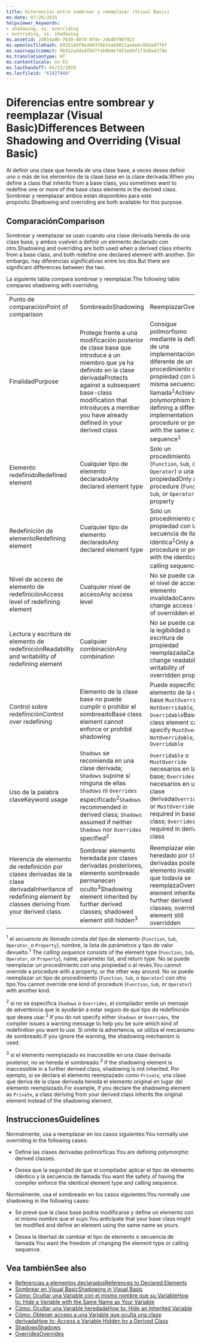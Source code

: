 ```yaml
---
title: Diferencias entre sombrear y reemplazar (Visual Basic)
ms.date: 07/20/2015
helpviewer_keywords:
- shadowing, vs. overriding
- overriding, vs. shadowing
ms.assetid: 2d014a0b-7630-407d-8f4e-24bd87987923
ms.openlocfilehash: b935184f0e4d0378bfea69811aa4e6c068a9776f
ms.sourcegitcommit: 9b552addadfb57fab0b9e7852ed4f1f1b8a42f8e
ms.translationtype: HT
ms.contentlocale: es-ES
ms.lasthandoff: 04/23/2019
ms.locfileid: "61827949"
---
```

# <a name="differences-between-shadowing-and-overriding-visual-basic"></a><span data-ttu-id="9c20c-102">Diferencias entre sombrear y reemplazar (Visual Basic)</span><span class="sxs-lookup"><span data-stu-id="9c20c-102">Differences Between Shadowing and Overriding (Visual Basic)</span></span>
<span data-ttu-id="9c20c-103">Al definir una clase que hereda de una clase base, a veces desea definir uno o más de los elementos de la clase base en la clase derivada.</span><span class="sxs-lookup"><span data-stu-id="9c20c-103">When you define a class that inherits from a base class, you sometimes want to redefine one or more of the base class elements in the derived class.</span></span> <span data-ttu-id="9c20c-104">Sombrear y reemplazar ambos están disponibles para este propósito.</span><span class="sxs-lookup"><span data-stu-id="9c20c-104">Shadowing and overriding are both available for this purpose.</span></span>  
  
## <a name="comparison"></a><span data-ttu-id="9c20c-105">Comparación</span><span class="sxs-lookup"><span data-stu-id="9c20c-105">Comparison</span></span>  
 <span data-ttu-id="9c20c-106">Sombrear y reemplazar se usan cuando una clase derivada hereda de una clase base, y ambos vuelven a definir un elemento declarado con otro.</span><span class="sxs-lookup"><span data-stu-id="9c20c-106">Shadowing and overriding are both used when a derived class inherits from a base class, and both redefine one declared element with another.</span></span> <span data-ttu-id="9c20c-107">Sin embargo, hay diferencias significativas entre los dos.</span><span class="sxs-lookup"><span data-stu-id="9c20c-107">But there are significant differences between the two.</span></span>  
  
 <span data-ttu-id="9c20c-108">La siguiente tabla compara sombrear y reemplazar.</span><span class="sxs-lookup"><span data-stu-id="9c20c-108">The following table compares shadowing with overriding.</span></span>  
  
||||  
|---|---|---|  
|<span data-ttu-id="9c20c-109">Punto de comparación</span><span class="sxs-lookup"><span data-stu-id="9c20c-109">Point of comparison</span></span>|<span data-ttu-id="9c20c-110">Sombreado</span><span class="sxs-lookup"><span data-stu-id="9c20c-110">Shadowing</span></span>|<span data-ttu-id="9c20c-111">Reemplazar</span><span class="sxs-lookup"><span data-stu-id="9c20c-111">Overriding</span></span>|  
|<span data-ttu-id="9c20c-112">Finalidad</span><span class="sxs-lookup"><span data-stu-id="9c20c-112">Purpose</span></span>|<span data-ttu-id="9c20c-113">Protege frente a una modificación posterior de clase base que introduce a un miembro que ya ha definido en la clase derivada</span><span class="sxs-lookup"><span data-stu-id="9c20c-113">Protects against a subsequent base-class modification that introduces a member you have already defined in your derived class</span></span>|<span data-ttu-id="9c20c-114">Consigue polimorfismo mediante la definición de una implementación diferente de un procedimiento o propiedad con la misma secuencia de llamada<sup>1</sup></span><span class="sxs-lookup"><span data-stu-id="9c20c-114">Achieves polymorphism by defining a different implementation of a procedure or property with the same calling sequence<sup>1</sup></span></span>|  
|<span data-ttu-id="9c20c-115">Elemento redefinido</span><span class="sxs-lookup"><span data-stu-id="9c20c-115">Redefined element</span></span>|<span data-ttu-id="9c20c-116">Cualquier tipo de elemento declarado</span><span class="sxs-lookup"><span data-stu-id="9c20c-116">Any declared element type</span></span>|<span data-ttu-id="9c20c-117">Solo un procedimiento (`Function`, `Sub`, o `Operator`) o una propiedad</span><span class="sxs-lookup"><span data-stu-id="9c20c-117">Only a procedure (`Function`, `Sub`, or `Operator`) or property</span></span>|  
|<span data-ttu-id="9c20c-118">Redefinición de elemento</span><span class="sxs-lookup"><span data-stu-id="9c20c-118">Redefining element</span></span>|<span data-ttu-id="9c20c-119">Cualquier tipo de elemento declarado</span><span class="sxs-lookup"><span data-stu-id="9c20c-119">Any declared element type</span></span>|<span data-ttu-id="9c20c-120">Solo un procedimiento o propiedad con la secuencia de llamada idéntica<sup>1</sup></span><span class="sxs-lookup"><span data-stu-id="9c20c-120">Only a procedure or property with the identical calling sequence<sup>1</sup></span></span>|  
|<span data-ttu-id="9c20c-121">Nivel de acceso de elemento de redefinición</span><span class="sxs-lookup"><span data-stu-id="9c20c-121">Access level of redefining element</span></span>|<span data-ttu-id="9c20c-122">Cualquier nivel de acceso</span><span class="sxs-lookup"><span data-stu-id="9c20c-122">Any access level</span></span>|<span data-ttu-id="9c20c-123">No se puede cambiar el nivel de acceso de elemento invalidado</span><span class="sxs-lookup"><span data-stu-id="9c20c-123">Cannot change access level of overridden element</span></span>|  
|<span data-ttu-id="9c20c-124">Lectura y escritura de elemento de redefinición</span><span class="sxs-lookup"><span data-stu-id="9c20c-124">Readability and writability of redefining element</span></span>|<span data-ttu-id="9c20c-125">Cualquier combinación</span><span class="sxs-lookup"><span data-stu-id="9c20c-125">Any combination</span></span>|<span data-ttu-id="9c20c-126">No se puede cambiar la legibilidad o escritura de propiedad reemplazada</span><span class="sxs-lookup"><span data-stu-id="9c20c-126">Cannot change readability or writability of overridden property</span></span>|  
|<span data-ttu-id="9c20c-127">Control sobre redefinición</span><span class="sxs-lookup"><span data-stu-id="9c20c-127">Control over redefining</span></span>|<span data-ttu-id="9c20c-128">Elemento de la clase base no puede cumplir o prohibir el sombreado</span><span class="sxs-lookup"><span data-stu-id="9c20c-128">Base class element cannot enforce or prohibit shadowing</span></span>|<span data-ttu-id="9c20c-129">Puede especificar el elemento de la clase base `MustOverride`, `NotOverridable`, o `Overridable`</span><span class="sxs-lookup"><span data-stu-id="9c20c-129">Base class element can specify `MustOverride`, `NotOverridable`, or `Overridable`</span></span>|  
|<span data-ttu-id="9c20c-130">Uso de la palabra clave</span><span class="sxs-lookup"><span data-stu-id="9c20c-130">Keyword usage</span></span>|<span data-ttu-id="9c20c-131">`Shadows` se recomienda en una clase derivada; `Shadows` supone si ninguna de ellas `Shadows` ni `Overrides` especificado<sup>2</sup></span><span class="sxs-lookup"><span data-stu-id="9c20c-131">`Shadows` recommended in derived class; `Shadows` assumed if neither `Shadows` nor `Overrides` specified<sup>2</sup></span></span>|<span data-ttu-id="9c20c-132">`Overridable` o `MustOverride` necesarios en la clase base; `Overrides` necesarios en una clase derivada</span><span class="sxs-lookup"><span data-stu-id="9c20c-132">`Overridable` or `MustOverride` required in base class; `Overrides` required in derived class</span></span>|  
|<span data-ttu-id="9c20c-133">Herencia de elemento de redefinición por clases derivadas de la clase derivada</span><span class="sxs-lookup"><span data-stu-id="9c20c-133">Inheritance of redefining element by classes deriving from your derived class</span></span>|<span data-ttu-id="9c20c-134">Sombrear elemento heredada por clases derivadas posteriores, elemento sombreado permanecen oculto<sup>3</sup></span><span class="sxs-lookup"><span data-stu-id="9c20c-134">Shadowing element inherited by further derived classes; shadowed element still hidden<sup>3</sup></span></span>|<span data-ttu-id="9c20c-135">Reemplazar elemento heredado por clases derivadas posteriores, elemento invalidado que todavía se reemplaza</span><span class="sxs-lookup"><span data-stu-id="9c20c-135">Overriding element inherited by further derived classes; overridden element still overridden</span></span>|  
  
 <span data-ttu-id="9c20c-136"><sup>1</sup> el *secuencia de llamada* consta del tipo de elemento (`Function`, `Sub`, `Operator`, o `Property`), nombre, la lista de parámetros y tipo de valor devuelto.</span><span class="sxs-lookup"><span data-stu-id="9c20c-136"><sup>1</sup> The *calling sequence* consists of the element type (`Function`, `Sub`, `Operator`, or `Property`), name, parameter list, and return type.</span></span> <span data-ttu-id="9c20c-137">No se puede reemplazar un procedimiento con una propiedad o al revés.</span><span class="sxs-lookup"><span data-stu-id="9c20c-137">You cannot override a procedure with a property, or the other way around.</span></span> <span data-ttu-id="9c20c-138">No se puede reemplazar un tipo de procedimiento (`Function`, `Sub`, o `Operator`) con otro tipo.</span><span class="sxs-lookup"><span data-stu-id="9c20c-138">You cannot override one kind of procedure (`Function`, `Sub`, or `Operator`) with another kind.</span></span>  
  
 <span data-ttu-id="9c20c-139"><sup>2</sup> si no se especifica `Shadows` o `Overrides`, el compilador emite un mensaje de advertencia que le ayudarán a estar seguro de qué tipo de redefinición que desea usar.</span><span class="sxs-lookup"><span data-stu-id="9c20c-139"><sup>2</sup> If you do not specify either `Shadows` or `Overrides`, the compiler issues a warning message to help you be sure which kind of redefinition you want to use.</span></span> <span data-ttu-id="9c20c-140">Si omite la advertencia, se utiliza el mecanismo de sombreado.</span><span class="sxs-lookup"><span data-stu-id="9c20c-140">If you ignore the warning, the shadowing mechanism is used.</span></span>  
  
 <span data-ttu-id="9c20c-141"><sup>3</sup> si el elemento reemplazado es inaccesible en una clase derivada posterior, no se hereda el sombreado.</span><span class="sxs-lookup"><span data-stu-id="9c20c-141"><sup>3</sup> If the shadowing element is inaccessible in a further derived class, shadowing is not inherited.</span></span> <span data-ttu-id="9c20c-142">Por ejemplo, si se declara el elemento reemplazado como `Private`, una clase que deriva de la clase derivada hereda el elemento original en lugar del elemento reemplazado.</span><span class="sxs-lookup"><span data-stu-id="9c20c-142">For example, if you declare the shadowing element as `Private`, a class deriving from your derived class inherits the original element instead of the shadowing element.</span></span>  
  
## <a name="guidelines"></a><span data-ttu-id="9c20c-143">Instrucciones</span><span class="sxs-lookup"><span data-stu-id="9c20c-143">Guidelines</span></span>  
 <span data-ttu-id="9c20c-144">Normalmente, usa a reemplazar en los casos siguientes:</span><span class="sxs-lookup"><span data-stu-id="9c20c-144">You normally use overriding in the following cases:</span></span>  
  
- <span data-ttu-id="9c20c-145">Define las clases derivadas polimórficas.</span><span class="sxs-lookup"><span data-stu-id="9c20c-145">You are defining polymorphic derived classes.</span></span>  
  
- <span data-ttu-id="9c20c-146">Desea que la seguridad de que el compilador aplicar el tipo de elemento idéntico y la secuencia de llamada.</span><span class="sxs-lookup"><span data-stu-id="9c20c-146">You want the safety of having the compiler enforce the identical element type and calling sequence.</span></span>  
  
 <span data-ttu-id="9c20c-147">Normalmente, usa el sombreado en los casos siguientes:</span><span class="sxs-lookup"><span data-stu-id="9c20c-147">You normally use shadowing in the following cases:</span></span>  
  
- <span data-ttu-id="9c20c-148">Se prevé que la clase base podría modificarse y define un elemento con el mismo nombre que el suyo.</span><span class="sxs-lookup"><span data-stu-id="9c20c-148">You anticipate that your base class might be modified and define an element using the same name as yours.</span></span>  
  
- <span data-ttu-id="9c20c-149">Desea la libertad de cambiar el tipo de elemento o secuencia de llamada.</span><span class="sxs-lookup"><span data-stu-id="9c20c-149">You want the freedom of changing the element type or calling sequence.</span></span>  
  
## <a name="see-also"></a><span data-ttu-id="9c20c-150">Vea también</span><span class="sxs-lookup"><span data-stu-id="9c20c-150">See also</span></span>

- [<span data-ttu-id="9c20c-151">Referencias a elementos declarados</span><span class="sxs-lookup"><span data-stu-id="9c20c-151">References to Declared Elements</span></span>](../../../../visual-basic/programming-guide/language-features/declared-elements/references-to-declared-elements.md)
- [<span data-ttu-id="9c20c-152">Sombrear en Visual Basic</span><span class="sxs-lookup"><span data-stu-id="9c20c-152">Shadowing in Visual Basic</span></span>](../../../../visual-basic/programming-guide/language-features/declared-elements/shadowing.md)
- [<span data-ttu-id="9c20c-153">Cómo: Ocultar una Variable con el mismo nombre que su Variable</span><span class="sxs-lookup"><span data-stu-id="9c20c-153">How to: Hide a Variable with the Same Name as Your Variable</span></span>](../../../../visual-basic/programming-guide/language-features/declared-elements/how-to-hide-a-variable-with-the-same-name-as-your-variable.md)
- [<span data-ttu-id="9c20c-154">Cómo: Ocultar una Variable heredada</span><span class="sxs-lookup"><span data-stu-id="9c20c-154">How to: Hide an Inherited Variable</span></span>](../../../../visual-basic/programming-guide/language-features/declared-elements/how-to-hide-an-inherited-variable.md)
- [<span data-ttu-id="9c20c-155">Cómo: Obtener acceso a una Variable que oculta una clase derivada</span><span class="sxs-lookup"><span data-stu-id="9c20c-155">How to: Access a Variable Hidden by a Derived Class</span></span>](../../../../visual-basic/programming-guide/language-features/declared-elements/how-to-access-a-variable-hidden-by-a-derived-class.md)
- [<span data-ttu-id="9c20c-156">Shadows</span><span class="sxs-lookup"><span data-stu-id="9c20c-156">Shadows</span></span>](../../../../visual-basic/language-reference/modifiers/shadows.md)
- [<span data-ttu-id="9c20c-157">Overrides</span><span class="sxs-lookup"><span data-stu-id="9c20c-157">Overrides</span></span>](../../../../visual-basic/language-reference/modifiers/overrides.md)
